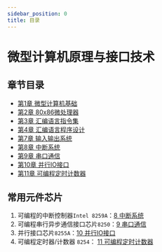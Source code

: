 ```yaml
---
sidebar_position: 0
title: 目录
---
```


# 微型计算机原理与接口技术

## 章节目录

- [第1章 微型计算机基础](01_微型计算机基础.md)
- [第2章 80x86微处理器](02_80x86微处理器.md)
- [第3章 汇编语言指令集](03_汇编语言指令集.md)
- [第4章 汇编语言程序设计](04_汇编语言程序设计.md)
- [第7章 输入输出系统](07_输入输出系统.md)
- [第8章 中断系统](08_中断系统.md)
- [第9章 串口通信](09_串口通信.md)
- [第10章 并行IO接口](10_并行IO接口.md)
- [第11章 可编程定时计数器](11_可编程定时计数器.md)

## 常用元件芯片

1. 可编程的中断控制器`Intel 8259A`：[8 中断系统](08_中断系统.md#84-中断控制器8259a)
2. 可编程串行异步通信接口芯片`8250`：[9 串口通信](09_串口通信.md#92-可编程串行异步通信接口芯片8250)
3. 并行接口芯片`8255A`：[10 并行IO接口](10_并行IO接口.md)
4. 可编程定时器/计数器 `8254`： [11 可编程定时计数器](11_可编程定时计数器.md)





